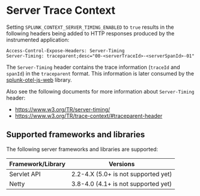 # Server Trace Context

Setting `SPLUNK_CONTEXT_SERVER_TIMING_ENABLED` to `true` results in the
following headers being added to HTTP responses produced by the
instrumented application:

```
Access-Control-Expose-Headers: Server-Timing
Server-Timing: traceparent;desc="00-<serverTraceId>-<serverSpanId>-01"
```

The `Server-Timing` header contains the trace information (`traceId` and `spanId`)
in the `traceparent` format. This information is later consumed by the
[splunk-otel-js-web](https://github.com/signalfx/splunk-otel-js-web) library.

Also see the following documents for more information about `Server-Timing` header:

* https://www.w3.org/TR/server-timing/
* https://www.w3.org/TR/trace-context/#traceparent-header

## Supported frameworks and libraries

The following server frameworks and libraries are supported:

| Framework/Library | Versions                            |
|-------------------|-------------------------------------|
| Servlet API       | 2.2-4.X (5.0+ is not supported yet) |
| Netty             | 3.8-4.0 (4.1+ is not supported yet) |
